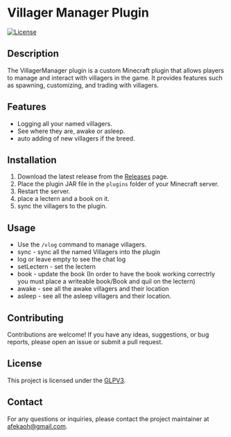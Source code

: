 # Villager Manager Plugin

[![License](https://www.gnu.org/graphics/license-logos-by-christian-candena-cc-by.svg)](LICENSE)

## Description

The VillagerManager plugin is a custom Minecraft plugin that allows players to manage and interact with villagers in the game. It provides features such as spawning, customizing, and trading with villagers.

## Features

- Logging all your named villagers.
- See where they are, awake or asleep.
- auto adding of new villagers if the breed.

## Installation

1. Download the latest release from the [Releases](https://github.com/afekaoh/VillagerManagerPlugin/releases) page.
2. Place the plugin JAR file in the `plugins` folder of your Minecraft server.
3. Restart the server.
4. place a lectern and a book on it.
5. sync the villagers to the plugin.

## Usage

- Use the `/vlog` command to manage villagers.
- sync - sync all the named Villagers into the plugin
- log or leave empty to see the chat log
- setLectern - set the lectern
- book - update the book (In order to have the book working correctrly you must place a writeable book/Book and quil on the lectern)
- awake - see all the awake villagers and their location
- asleep - see all the asleep villagers and their location.

## Contributing

Contributions are welcome! If you have any ideas, suggestions, or bug reports, please open an issue or submit a pull request.

## License

This project is licensed under the [GLPV3](LICENSE).

## Contact

For any questions or inquiries, please contact the project maintainer at afekaoh@gmail.com.
